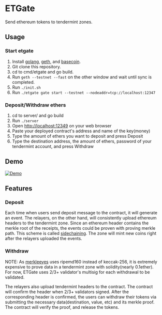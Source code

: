 # ETGate

Send ethereum tokens to tendermint zones.

## Usage

### Start etgate

1. Install [golang](https://golang.org/dl), [geth](https://github.com/ethereum/go-ethereum), and [basecoin](https://github.com/tendermint/basecoin).
2. Git clone this repository.
3. cd to cmd/etgate and go build.
4. Run `geth --testnet --fast` on the other window and wait until sync is completed.
5. Run `./init.sh`
6. Run `./etgate gate start --testnet --nodeaddr=tcp://localhost:12347`

### Deposit/Withdraw ethers

1. cd to server/ and go build
2. Run `./server`
3. Open [http://localhost:12349](http://localhost:12349) on your web browser
4. Paste your deployed contract's address and name of the key(money)
5. Type the amount of ethers you want to deposit and press Deposit
6. Type the destination address, the amount of ethers, password of your tendermint account, and press Withdraw

## Demo

[![Demo](https://img.youtube.com/vi/2vtTLzYZE-o/0.jpg)](https://www.youtube.com/watch?v=2vtTLzYZE-o)

## Features

### Deposit

Each time when users send deposit message to the contract, it will generate an event. The relayers, on the other hand, will consistently upload ethereum headers to the tendermint zone. Since an ethereum header contains the merkle root of the receipts, the events could be proven with proving merkle path. This scheme is called [sidechaining](http://www.rsk.co/blog/sidechains-drivechains-and-rsk-2-way-peg-design). The zone will mint new coins right after the relayers uploaded the events.

### Withdraw

NOTE: As [merkleeyes](https://github.com/tendermint/merkleeyes/tree/master/iavl) uses ripemd160 instead of keccak-256, it is extremely expensive to prove data in a tendermint zone with solidity(nearly 0.1ether). For now, ETGate uses 2/3+ validator's multisig for each withdrawal to be validated.

The relayers also upload tendermint headers to the contract. The contract will confirm the header when 2/3+ validators signed. After the corresponding header is confirmed, the users can withdraw their tokens via submitting the necessary data(destination, value, etc) and its merkle proof. The contract will verify the proof, and release the tokens.
